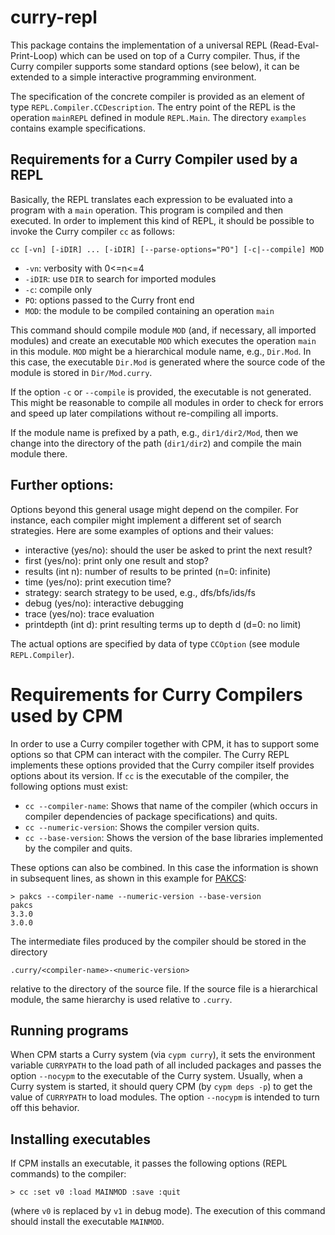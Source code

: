 curry-repl
==========

This package contains the implementation of a
universal REPL (Read-Eval-Print-Loop) which can be used
on top of a Curry compiler. Thus, if the Curry compiler
supports some standard options (see below), it can
be extended to a simple interactive programming environment.

The specification of the concrete compiler is provided
as an element of type `REPL.Compiler.CCDescription`.
The entry point of the REPL is the operation `mainREPL`
defined in module `REPL.Main`.
The directory `examples` contains example specifications.


Requirements for a Curry Compiler used by a REPL
------------------------------------------------

Basically, the REPL translates each expression to be evaluated
into a program with a `main` operation. This program is
compiled and then executed. In order to implement this
kind of REPL, it should be possible to invoke the Curry compiler `cc`
as follows:

    cc [-vn] [-iDIR] ... [-iDIR] [--parse-options="PO"] [-c|--compile] MOD

* `-vn`: verbosity with 0<=n<=4
* `-iDIR`: use `DIR` to search for imported modules
* `-c`: compile only
* `PO`: options passed to the Curry front end
* `MOD`: the module to be compiled containing an operation `main`

This command should compile module `MOD` (and, if necessary,
all imported modules) and create an executable `MOD` which
executes the operation `main` in this module. `MOD` might
be a hierarchical module name, e.g., `Dir.Mod`. In this case,
the executable `Dir.Mod` is generated where the source code
of the module is stored in `Dir/Mod.curry`.

If the option `-c` or `--compile` is provided,
the executable is not generated.
This might be reasonable to compile all modules in order
to check for errors and speed up later compilations
without re-compiling all imports.

If the module name is prefixed by a path, e.g., `dir1/dir2/Mod`,
then we change into the directory of the path (`dir1/dir2`)
and compile the main module there.


Further options:
----------------

Options beyond this general usage might depend on the compiler.
For instance, each compiler might implement a different set
of search strategies.
Here are some examples of options and their values:

* interactive (yes/no): should the user be asked to print the next result?
* first (yes/no): print only one result and stop?
* results (int n): number of results to be printed (n=0: infinite)
* time (yes/no): print execution time?
* strategy: search strategy to be used, e.g., dfs/bfs/ids/fs
* debug (yes/no): interactive debugging
* trace (yes/no): trace evaluation
* printdepth (int d): print resulting terms up to depth d (d=0: no limit)

The actual options are specified by data of type `CCOption`
(see module `REPL.Compiler`).


Requirements for Curry Compilers used by CPM
============================================

In order to use a Curry compiler together with CPM,
it has to support some options so that CPM can interact
with the compiler. The Curry REPL implements these options
provided that the Curry compiler itself provides options
about its version. If `cc` is the executable of the compiler,
the following options must exist:

* `cc --compiler-name`: Shows that name of the compiler (which occurs
  in compiler dependencies of package specifications) and quits.
* `cc --numeric-version`: Shows the compiler version quits.
* `cc --base-version`: Shows the version of the base libraries implemented
  by the compiler and quits.

These options can also be combined. In this case the information
is shown in subsequent lines, as shown in this example
for [PAKCS](http://www.informatik.uni-kiel.de/~pakcs/):

    > pakcs --compiler-name --numeric-version --base-version
    pakcs
    3.3.0
    3.0.0

The intermediate files produced by the compiler should be
stored in the directory

    .curry/<compiler-name>-<numeric-version>

relative to the directory of the source file.
If the source file is a hierarchical module,
the same hierarchy is used relative to `.curry`.


Running programs
----------------

When CPM starts a Curry system (via `cypm curry`), it sets
the environment variable `CURRYPATH` to the load path of all
included packages and passes the option `--nocypm` to the
executable of the Curry system. Usually, when a Curry system
is started, it should query CPM (by `cypm deps -p`) to get
the value of `CURRYPATH` to load modules. The option `--nocypm`
is intended to turn off this behavior.


Installing executables
----------------------

If CPM installs an executable, it passes the following options
(REPL commands) to the compiler:

    > cc :set v0 :load MAINMOD :save :quit

(where `v0` is replaced by `v1` in debug mode).
The execution of this command should install the executable `MAINMOD`.
